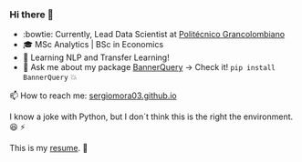 ### Hi there 👋

- :bowtie: Currently, Lead Data Scientist at [Politécnico Grancolombiano](https://www.poli.edu.co/)
- 🎓 MSc Analytics | BSc in Economics
- 🌱 Learning NLP and Transfer Learning!
- 💬 Ask me about my package [BannerQuery](https://pypi.org/project/BannerQuery/) -> Check it! ```pip install BannerQuery``` :boom:

📫 How to reach me: [sergiomora03.github.io](https://sergiomora03.github.io/)

I know a joke with Python, but I don´t think this is the right the environment. :laughing: ⚡

 This is my [resume](https://www.canva.com/design/DADhSYqSGD4/1rn2crvsGf4aLQNChQLlJA/view?utm_content=DADhSYqSGD4&utm_campaign=designshare&utm_medium=link&utm_source=sharebutton). :eyes:
